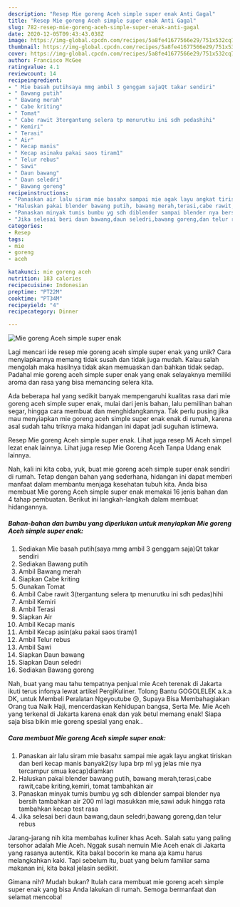```yaml
---
description: "Resep Mie goreng Aceh simple super enak Anti Gagal"
title: "Resep Mie goreng Aceh simple super enak Anti Gagal"
slug: 782-resep-mie-goreng-aceh-simple-super-enak-anti-gagal
date: 2020-12-05T09:43:43.038Z
image: https://img-global.cpcdn.com/recipes/5a8fe41677566e29/751x532cq70/mie-goreng-aceh-simple-super-enak-foto-resep-utama.jpg
thumbnail: https://img-global.cpcdn.com/recipes/5a8fe41677566e29/751x532cq70/mie-goreng-aceh-simple-super-enak-foto-resep-utama.jpg
cover: https://img-global.cpcdn.com/recipes/5a8fe41677566e29/751x532cq70/mie-goreng-aceh-simple-super-enak-foto-resep-utama.jpg
author: Francisco McGee
ratingvalue: 4.1
reviewcount: 14
recipeingredient:
- " Mie basah putihsaya mmg ambil 3 genggam sajaQt takar sendiri"
- " Bawang putih"
- " Bawang merah"
- " Cabe kriting"
- " Tomat"
- " Cabe rawit 3tergantung selera tp menurutku ini sdh pedashihi"
- " Kemiri"
- " Terasi"
- " Air"
- " Kecap manis"
- " Kecap asinaku pakai saos tiram1"
- " Telur rebus"
- " Sawi"
- " Daun bawang"
- " Daun seledri"
- " Bawang goreng"
recipeinstructions:
- "Panaskan air lalu siram mie basahx sampai mie agak layu angkat tiriskan dan beri kecap manis banyak2(sy lupa brp ml yg jelas mie nya tercampur smua kecap)diamkan"
- "Haluskan pakai blender bawang putih, bawang merah,terasi,cabe rawit,cabe kriting,kemiri, tomat tambahkan air"
- "Panaskan minyak tumis bumbu yg sdh diblender sampai blender nya bersih tambahkan air 200 ml lagi masukkan mie,sawi aduk hingga rata tambahkan kecap test rasa"
- "Jika selesai beri daun bawang,daun seledri,bawang goreng,dan telur rebus"
categories:
- Resep
tags:
- mie
- goreng
- aceh

katakunci: mie goreng aceh 
nutrition: 183 calories
recipecuisine: Indonesian
preptime: "PT22M"
cooktime: "PT34M"
recipeyield: "4"
recipecategory: Dinner

---
```



![Mie goreng Aceh simple super enak](https://img-global.cpcdn.com/recipes/5a8fe41677566e29/751x532cq70/mie-goreng-aceh-simple-super-enak-foto-resep-utama.jpg)

Lagi mencari ide resep mie goreng aceh simple super enak yang unik? Cara menyiapkannya memang tidak susah dan tidak juga mudah. Kalau salah mengolah maka hasilnya tidak akan memuaskan dan bahkan tidak sedap. Padahal mie goreng aceh simple super enak yang enak selayaknya memiliki aroma dan rasa yang bisa memancing selera kita.

Ada beberapa hal yang sedikit banyak mempengaruhi kualitas rasa dari mie goreng aceh simple super enak, mulai dari jenis bahan, lalu pemilihan bahan segar, hingga cara membuat dan menghidangkannya. Tak perlu pusing jika mau menyiapkan mie goreng aceh simple super enak enak di rumah, karena asal sudah tahu triknya maka hidangan ini dapat jadi suguhan istimewa.

Resep Mie goreng Aceh simple super enak. Lihat juga resep Mi Aceh simpel lezat enak lainnya. Lihat juga resep Mie Goreng Aceh Tanpa Udang enak lainnya.


Nah, kali ini kita coba, yuk, buat mie goreng aceh simple super enak sendiri di rumah. Tetap dengan bahan yang sederhana, hidangan ini dapat memberi manfaat dalam membantu menjaga kesehatan tubuh kita. Anda bisa membuat Mie goreng Aceh simple super enak memakai 16 jenis bahan dan 4 tahap pembuatan. Berikut ini langkah-langkah dalam membuat hidangannya.

<!--inarticleads1-->

##### Bahan-bahan dan bumbu yang diperlukan untuk menyiapkan Mie goreng Aceh simple super enak:

1. Sediakan  Mie basah putih(saya mmg ambil 3 genggam saja)Qt takar sendiri
1. Sediakan  Bawang putih
1. Ambil  Bawang merah
1. Siapkan  Cabe kriting
1. Gunakan  Tomat
1. Ambil  Cabe rawit 3(tergantung selera tp menurutku ini sdh pedas)hihi
1. Ambil  Kemiri
1. Ambil  Terasi
1. Siapkan  Air
1. Ambil  Kecap manis
1. Ambil  Kecap asin(aku pakai saos tiram)1
1. Ambil  Telur rebus
1. Ambil  Sawi
1. Siapkan  Daun bawang
1. Siapkan  Daun seledri
1. Sediakan  Bawang goreng


Nah, buat yang mau tahu tempatnya penjual mie Aceh terenak di Jakarta ikuti terus infonya lewat artikel PergiKuliner. Tolong Bantu GOGOLELEK a.k.a DK, untuk Membeli Peralatan Ngeyoutube 😢, Supaya Bisa Membahagiakan Orang tua Naik Haji, mencerdaskan Kehidupan bangsa, Serta Me. Mie Aceh yang terkenal di Jakarta karena enak dan yak betul memang enak! Siapa saja bisa bikin mie goreng spesial yang enak.. 

<!--inarticleads2-->

##### Cara membuat Mie goreng Aceh simple super enak:

1. Panaskan air lalu siram mie basahx sampai mie agak layu angkat tiriskan dan beri kecap manis banyak2(sy lupa brp ml yg jelas mie nya tercampur smua kecap)diamkan
1. Haluskan pakai blender bawang putih, bawang merah,terasi,cabe rawit,cabe kriting,kemiri, tomat tambahkan air
1. Panaskan minyak tumis bumbu yg sdh diblender sampai blender nya bersih tambahkan air 200 ml lagi masukkan mie,sawi aduk hingga rata tambahkan kecap test rasa
1. Jika selesai beri daun bawang,daun seledri,bawang goreng,dan telur rebus


Jarang-jarang nih kita membahas kuliner khas Aceh. Salah satu yang paling tersohor adalah Mie Aceh. Nggak susah nemuin Mie Aceh enak di Jakarta yang rasanya autentik. Kita bakal bocorin ke mana aja kamu harus melangkahkan kaki. Tapi sebelum itu, buat yang belum familiar sama makanan ini, kita bakal jelasin sedikit. 

Gimana nih? Mudah bukan? Itulah cara membuat mie goreng aceh simple super enak yang bisa Anda lakukan di rumah. Semoga bermanfaat dan selamat mencoba!
